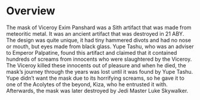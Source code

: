 # Overview

The mask of Viceroy Exim Panshard was a Sith artifact that was made from meteoritic metal.
It was an ancient artifact that was destroyed in 21 ABY.
The design was quite unique, it had tiny hammered divots and had no nose or mouth, but eyes made from black glass.
Yupe Tashu, who was an adviser to Emperor Palpatine, found this artifact and claimed that it contained hundreds of screams from innocents who were slaughtered by the Viceroy.
The Viceroy killed these innocents out of pleasure and when he died, the mask’s journey through the years was lost until it was found by Yupe Tashu.
Yupe didn’t want the mask due to its horrifying screams, so he gave it to one of the Acolytes of the beyond, Kiza, who he entrusted it with.
Afterwards, the mask was later destroyed by Jedi Master Luke Skywalker.
